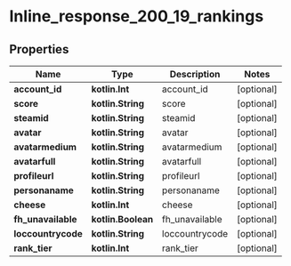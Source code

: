 
# Inline_response_200_19_rankings

## Properties
Name | Type | Description | Notes
------------ | ------------- | ------------- | -------------
**account_id** | **kotlin.Int** | account_id |  [optional]
**score** | **kotlin.String** | score |  [optional]
**steamid** | **kotlin.String** | steamid |  [optional]
**avatar** | **kotlin.String** | avatar |  [optional]
**avatarmedium** | **kotlin.String** | avatarmedium |  [optional]
**avatarfull** | **kotlin.String** | avatarfull |  [optional]
**profileurl** | **kotlin.String** | profileurl |  [optional]
**personaname** | **kotlin.String** | personaname |  [optional]
**cheese** | **kotlin.Int** | cheese |  [optional]
**fh_unavailable** | **kotlin.Boolean** | fh_unavailable |  [optional]
**loccountrycode** | **kotlin.String** | loccountrycode |  [optional]
**rank_tier** | **kotlin.Int** | rank_tier |  [optional]



